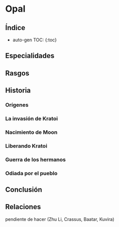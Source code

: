 # Opal

## Índice

* auto-gen TOC:
{:toc}





## Especialidades



## Rasgos



## Historia

### Orígenes



### La invasión de Kratoi



### Nacimiento de Moon



### Liberando Kratoi



### Guerra de los hermanos



### Odiada por el pueblo



## Conclusión



## Relaciones

pendiente de hacer (Zhu Li, Crassus, Baatar, Kuvira)